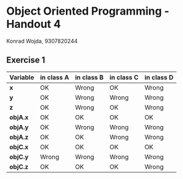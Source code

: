 # Object Oriented Programming - Handout 4

Konrad Wojda, 9307820244

## Exercise 1

| Variable   | in class A | in class B | in class C | in class D |
|------------|------------|------------|------------|------------|
| **x**      | OK         | Wrong      | OK         | Wrong      |
| **y**      | OK         | Wrong      | Wrong      | Wrong      |
| **z**      | OK         | Wrong      | OK         | Wrong      |
| **objA.x** | OK         | OK         | OK         | OK         |
| **objA.y** | OK         | Wrong      | Wrong      | Wrong      |
| **objA.z** | OK         | OK         | Wrong      | Wrong      |
| **objC.x** | OK         | OK         | OK         | OK         |
| **objC.y** | Wrong      | Wrong      | Wrong      | Wrong      |
| **objC.z** | OK         | OK         | OK         | Wrong      |

